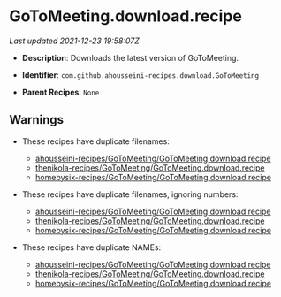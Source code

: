 # GoToMeeting.download.recipe

_Last updated 2021-12-23 19:58:07Z_

- **Description**: Downloads the latest version of GoToMeeting.

- **Identifier**: `com.github.ahousseini-recipes.download.GoToMeeting`

- **Parent Recipes**: `None`

## Warnings

- These recipes have duplicate filenames:
    - [ahousseini-recipes/GoToMeeting/GoToMeeting.download.recipe](/autopkg-dupe-tracker/ahousseini-recipes/GoToMeeting/GoToMeeting.download.recipe)
    - [thenikola-recipes/GoToMeeting/GoToMeeting.download.recipe](/autopkg-dupe-tracker/thenikola-recipes/GoToMeeting/GoToMeeting.download.recipe)
    - [homebysix-recipes/GoToMeeting/GoToMeeting.download.recipe](/autopkg-dupe-tracker/homebysix-recipes/GoToMeeting/GoToMeeting.download.recipe)

- These recipes have duplicate filenames, ignoring numbers:
    - [ahousseini-recipes/GoToMeeting/GoToMeeting.download.recipe](/autopkg-dupe-tracker/ahousseini-recipes/GoToMeeting/GoToMeeting.download.recipe)
    - [thenikola-recipes/GoToMeeting/GoToMeeting.download.recipe](/autopkg-dupe-tracker/thenikola-recipes/GoToMeeting/GoToMeeting.download.recipe)
    - [homebysix-recipes/GoToMeeting/GoToMeeting.download.recipe](/autopkg-dupe-tracker/homebysix-recipes/GoToMeeting/GoToMeeting.download.recipe)

- These recipes have duplicate NAMEs:
    - [ahousseini-recipes/GoToMeeting/GoToMeeting.download.recipe](/autopkg-dupe-tracker/ahousseini-recipes/GoToMeeting/GoToMeeting.download.recipe)
    - [thenikola-recipes/GoToMeeting/GoToMeeting.download.recipe](/autopkg-dupe-tracker/thenikola-recipes/GoToMeeting/GoToMeeting.download.recipe)
    - [homebysix-recipes/GoToMeeting/GoToMeeting.download.recipe](/autopkg-dupe-tracker/homebysix-recipes/GoToMeeting/GoToMeeting.download.recipe)